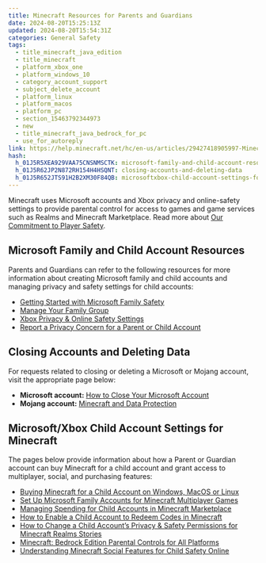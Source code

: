 ```yaml
---
title: Minecraft Resources for Parents and Guardians
date: 2024-08-20T15:25:13Z
updated: 2024-08-20T15:54:31Z
categories: General Safety
tags:
  - title_minecraft_java_edition
  - title_minecraft
  - platform_xbox_one
  - platform_windows_10
  - category_account_support
  - subject_delete_account
  - platform_linux
  - platform_macos
  - platform_pc
  - section_15463792344973
  - new
  - title_minecraft_java_bedrock_for_pc
  - use_for_autoreply
link: https://help.minecraft.net/hc/en-us/articles/29427418905997-Minecraft-Resources-for-Parents-and-Guardians
hash:
  h_01J5R5XEA929VAA75CNSNMSCTK: microsoft-family-and-child-account-resources
  h_01J5R62JP2N872RH154H4HSQNT: closing-accounts-and-deleting-data
  h_01J5R652JTS91H2B2XM30F84QB: microsoftxbox-child-account-settings-for-minecraft
---
```


Minecraft uses Microsoft accounts and Xbox privacy and online-safety settings to provide parental control for access to games and game services such as Realms and Minecraft Marketplace. Read more about [Our Commitment to Player Safety](./Our-Commitment-to-Player-Safety.md).

## Microsoft Family and Child Account Resources

Parents and Guardians can refer to the following resources for more information about creating Microsoft family and child accounts and managing privacy and safety settings for child accounts:

- [Getting Started with Microsoft Family Safety](https://prod.support.services.microsoft.com/en-us/account-billing/getting-started-with-microsoft-family-safety-b6280c9d-38d7-82ff-0e4f-a6cb7e659344)
- [Manage Your Family Group](https://prod.support.services.microsoft.com/en-us/account-billing/add-people-to-your-family-group-4a07b974-8103-16ad-6ea2-46549ca19e03)
- [Xbox Privacy & Online Safety Settings](https://www.xbox.com/en-US/user/settings/privacy-and-safety?rtc=1&activetab=main%3aprivacytab)
- [Report a Privacy Concern for a Parent or Child Account](https://www.microsoft.com/en-us/concern/privacy)

## Closing Accounts and Deleting Data

For requests related to closing or deleting a Microsoft or Mojang account, visit the appropriate page below:

- **Microsoft account:** [How to Close Your Microsoft Account](https://support.microsoft.com/en-us/account-billing/how-to-close-your-microsoft-account-c1b2d13f-4de6-6e1b-4a31-d9d668849979)
- **Mojang account:** [Minecraft and Data Protection](https://www.minecraft.net/en-us/privacy/gdpr)

## Microsoft/Xbox Child Account Settings for Minecraft

The pages below provide information about how a Parent or Guardian account can buy Minecraft for a child account and grant access to multiplayer, social, and purchasing features:

- [Buying Minecraft for a Child Account on Windows, MacOS or Linux](../Buying-Minecraft-Games/Buying-Minecraft-for-a-Child-Account-on-Windows-MacOS-or-Linux.md)
- [Set Up Microsoft Family Accounts for Minecraft Multiplayer Games](../Account-Settings/Set-Up-Microsoft-Family-Accounts-for-Minecraft-Multiplayer-Games.md)
- [Managing Spending for Child Accounts in Minecraft Marketplace](../Account-Settings/Managing-Spending-For-Child-Accounts-in-Minecraft-Marketplace.md)
- [How to Enable a Child Account to Redeem Codes in Minecraft](../Account-Settings/How-to-Enable-a-Child-Account-to-Redeem-Codes-in-Minecraft.md)
- [How to Change a Child Account’s Privacy & Safety Permissions for Minecraft Realms Stories](../Minecraft-Realms-Stories/How-to-Change-a-Child-Account-s-Privacy-Safety-Permissions-for-Minecraft-Realms-Stories.md)
- [Minecraft: Bedrock Edition Parental Controls for All Platforms](../Account-Settings/Minecraft-Bedrock-Edition-Parental-Controls-for-All-Platforms.md)
- [Understanding Minecraft Social Features for Child Safety Online](./Understanding-Minecraft-Social-Features-for-Child-Safety-Online.md)
